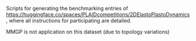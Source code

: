 Scripts for generating the benchmarking entries of https://huggingface.co/spaces/PLAIDcompetitions/2DElastoPlastoDynamics, where all instructions for participating are detailed.

MMGP is not application on this dataset (due to topology variations)